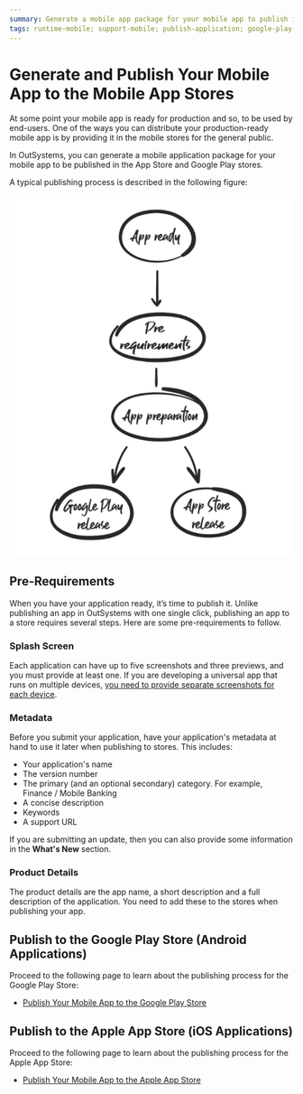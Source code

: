 ```yaml
---
summary: Generate a mobile app package for your mobile app to publish in the App Store and Google Play stores. Distribute your mobile app directly to your company's end-users, if you enrolled in the Apple Enterprise Developer Program.
tags: runtime-mobile; support-mobile; publish-application; google-play-store; android-app; apple-app-store; ios-app
---
```


# Generate and Publish Your Mobile App to the Mobile App Stores

At some point your mobile app is ready for production and so, to be used by end-users. One of the ways you can distribute your production-ready mobile app is by providing it in the mobile stores for the general public.

In OutSystems, you can generate a mobile application package for your mobile app to be published in the App Store and Google Play stores.

A typical publishing process is described in the following figure:

![Publishing Process](images/publishing-process.png)

## Pre-Requirements

When you have your application ready, it’s time to publish it. Unlike publishing an app in OutSystems with one single click, publishing an app to a store requires several steps. Here are some pre-requirements to follow.

### Splash Screen

Each application can have up to five screenshots and three previews, and you must provide at least one.  If you are developing a universal app that runs on multiple devices, [you need to provide separate screenshots for each device](../customize-mobile-app/use-custom-splash-screens.md).

### Metadata

Before you submit your application, have your application's metadata at hand to use it later when publishing to stores. This includes: 

* Your application's name
* The version number
* The primary (and an optional secondary) category. For example,  Finance / Mobile Banking
* A concise description
* Keywords
* A support URL

If you are submitting an update, then you can also provide some information in the **What's New** section.

### Product Details

The product details are the app name, a short description and a full description of the application. You need to add these to the stores when publishing your app.

## Publish to the Google Play Store (Android Applications)

Proceed  to the following page to learn about the publishing process for the Google Play Store:

* [Publish Your Mobile App to the Google Play Store](publish-your-mobile-android-application-to-the-google-play-store.md)

## Publish to the Apple App Store (iOS Applications)

Proceed  to the following page to learn about the publishing process for the Apple App Store:

* [Publish Your Mobile App to the Apple App Store](publish-your-mobile-ios-application-to-the-apple-app-store.md)
